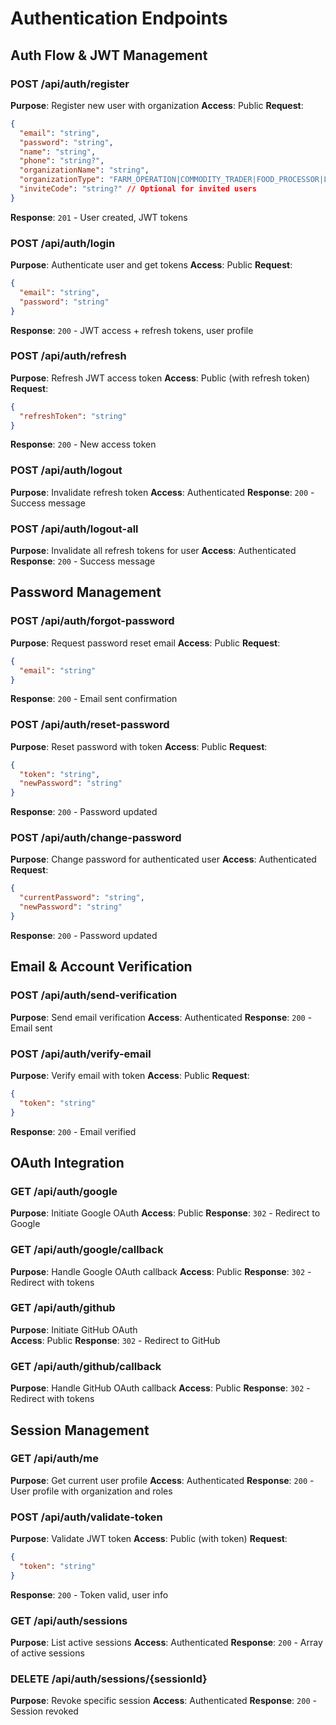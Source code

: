 # Authentication Endpoints

## Auth Flow & JWT Management

### POST /api/auth/register
**Purpose**: Register new user with organization
**Access**: Public
**Request**:
```json
{
  "email": "string",
  "password": "string", 
  "name": "string",
  "phone": "string?",
  "organizationName": "string",
  "organizationType": "FARM_OPERATION|COMMODITY_TRADER|FOOD_PROCESSOR|LOGISTICS_PROVIDER|COOPERATIVE|OTHER",
  "inviteCode": "string?" // Optional for invited users
}
```
**Response**: `201` - User created, JWT tokens

### POST /api/auth/login
**Purpose**: Authenticate user and get tokens
**Access**: Public
**Request**:
```json
{
  "email": "string",
  "password": "string"
}
```
**Response**: `200` - JWT access + refresh tokens, user profile

### POST /api/auth/refresh
**Purpose**: Refresh JWT access token
**Access**: Public (with refresh token)
**Request**:
```json
{
  "refreshToken": "string"
}
```
**Response**: `200` - New access token

### POST /api/auth/logout
**Purpose**: Invalidate refresh token
**Access**: Authenticated
**Response**: `200` - Success message

### POST /api/auth/logout-all
**Purpose**: Invalidate all refresh tokens for user
**Access**: Authenticated  
**Response**: `200` - Success message

## Password Management

### POST /api/auth/forgot-password
**Purpose**: Request password reset email
**Access**: Public
**Request**:
```json
{
  "email": "string"
}
```
**Response**: `200` - Email sent confirmation

### POST /api/auth/reset-password
**Purpose**: Reset password with token
**Access**: Public
**Request**:
```json
{
  "token": "string",
  "newPassword": "string"
}
```
**Response**: `200` - Password updated

### POST /api/auth/change-password
**Purpose**: Change password for authenticated user
**Access**: Authenticated
**Request**:
```json
{
  "currentPassword": "string",
  "newPassword": "string"
}
```
**Response**: `200` - Password updated

## Email & Account Verification

### POST /api/auth/send-verification
**Purpose**: Send email verification
**Access**: Authenticated
**Response**: `200` - Email sent

### POST /api/auth/verify-email
**Purpose**: Verify email with token
**Access**: Public
**Request**:
```json
{
  "token": "string"
}
```
**Response**: `200` - Email verified

## OAuth Integration

### GET /api/auth/google
**Purpose**: Initiate Google OAuth
**Access**: Public
**Response**: `302` - Redirect to Google

### GET /api/auth/google/callback
**Purpose**: Handle Google OAuth callback
**Access**: Public
**Response**: `302` - Redirect with tokens

### GET /api/auth/github
**Purpose**: Initiate GitHub OAuth  
**Access**: Public
**Response**: `302` - Redirect to GitHub

### GET /api/auth/github/callback
**Purpose**: Handle GitHub OAuth callback
**Access**: Public
**Response**: `302` - Redirect with tokens

## Session Management

### GET /api/auth/me
**Purpose**: Get current user profile
**Access**: Authenticated
**Response**: `200` - User profile with organization and roles

### POST /api/auth/validate-token
**Purpose**: Validate JWT token
**Access**: Public (with token)
**Request**:
```json
{
  "token": "string"
}
```
**Response**: `200` - Token valid, user info

### GET /api/auth/sessions
**Purpose**: List active sessions
**Access**: Authenticated
**Response**: `200` - Array of active sessions

### DELETE /api/auth/sessions/{sessionId}
**Purpose**: Revoke specific session
**Access**: Authenticated
**Response**: `200` - Session revoked
